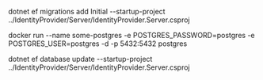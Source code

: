 dotnet ef migrations add Initial  --startup-project ../IdentityProvider/Server/IdentityProvider.Server.csproj

docker run --name some-postgres -e POSTGRES_PASSWORD=postgres -e POSTGRES_USER=postgres -d -p 5432:5432 postgres

dotnet ef database update --startup-project ../IdentityProvider/Server/IdentityProvider.Server.csproj